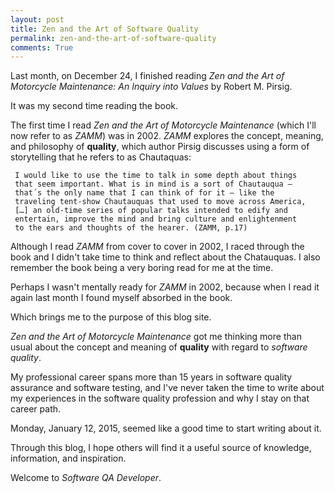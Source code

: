 ```yaml
---
layout: post
title: Zen and the Art of Software Quality 
permalink: zen-and-the-art-of-software-quality
comments: True
---
```


Last month, on December 24, I finished reading *Zen and the Art of Motorcycle Maintenance: An Inquiry into Values* by Robert M. Pirsig.

It was my second time reading the book.

The first time I read *Zen and the Art of Motorcycle Maintenance* (which I'll now refer to as *ZAMM*) was in 2002. *ZAMM* explores the concept, meaning, and philosophy of **quality**, which author Pirsig discusses using a form of storytelling that he refers to as Chautaquas:

     I would like to use the time to talk in some depth about things
     that seem important. What is in mind is a sort of Chautauqua — 
     that´s the only name that I can think of for it — like the 
     traveling tent-show Chautauquas that used to move across America,
     […] an old-time series of popular talks intended to edify and 
     entertain, improve the mind and bring culture and enlightenment
     to the ears and thoughts of the hearer. (ZAMM, p.17)

Although I read *ZAMM* from cover to cover in 2002, I raced through the book and I didn't take time to think and reflect about the Chatauquas. I also remember the book being a very boring read for me at the time.

Perhaps I wasn't mentally ready for *ZAMM* in 2002, because when I read it again last month I found myself absorbed in the book.

Which brings me to the purpose of this blog site.

*Zen and the Art of Motorcycle Maintenance* got me thinking more than usual about the concept and meaning of **quality** with regard to *software quality*. 

My professional career spans more than 15 years in software quality assurance and software testing, and I've never taken the time to write about my experiences in the software quality profession and why I stay on that career path.

Monday, January 12, 2015, seemed like a good time to start writing about it.

Through this blog, I hope others will find it a useful source of knowledge, information, and inspiration.

Welcome to *Software QA Developer*.
